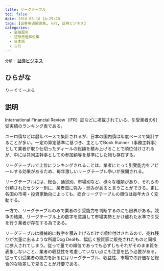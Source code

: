 ```yaml
---
title: リーグテーブル
toc: false
date: 2018-05-18 14:25:20
tags: [证券用语解说集, ら行, 証券ビジネス]
categories:
  - 金融服务
  - 证券用语解说集
  - 日本語
  - ら行
---
```


`分類：` [証券ビジネス](/tags/証券ビジネス/)

## ひらがな

りーぐてーぶる

## 説明

International Financial Review（IFR）誌などに掲載されている、引受業者の引受実績のランキング表である。

ユーロ債などは暦年ベースで集計されるが、日本の国内債は年度ベースで集計することが多い。一定の算定基準に基づき、主としてBook Runner（事務主幹事）として業者が取り仕切ったディールの総額を積み上げることで順位付けされるが、中には共同主幹事としての参加額等を基準にした物も存在する。

リーグテーブルで上位にランキングされることは、業者にとって引受能力をアピールする効果があるため、毎年激しいリーグテーブル争いが展開される。

リーグテーブルには、総合、通貨別、市場別など、様々な種類があり、それらの分類されたセクター別に、業者毎に強み・弱みがあると言うことができる。更に各国の市場・投資家動向によっても、総合リーグテーブルの順位は毎年大きく変動する。

一方で、リーグテーブルのみで業者の引受能力を判断するのにも限界がある。競争の結果、リーグテーブル上の数字を意識して市場実勢とかけ離れた水準で引受を行う業者が存在する為である。

リーグテーブルは機械的に数字を積み上げるだけで順位付けされるので、売れ残りが大量に出るような所謂Dog Dealも、幅広く投資家に販売されたものと同様に参入されてしまう。従って量での順位であっても必ずしもそれがそのまま質を表象しないこと、業者の収益性を考慮していない点にも注意を払う必要がある。従って引受業者の能力を計るにはリーグテーブル、収益性、市場での評価など総合的な物差しで見ることが肝要である。
